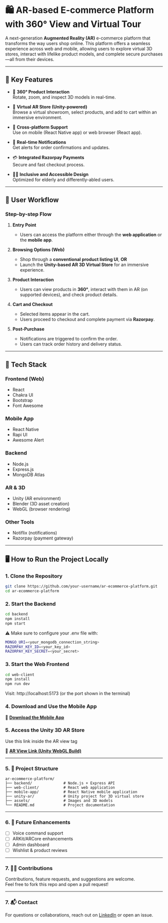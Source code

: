 # 🛍️ AR-based E-commerce Platform with 360° View and Virtual Tour

A next-generation **Augmented Reality (AR)** e-commerce platform that transforms the way users shop online. This platform offers a seamless experience across web and mobile, allowing users to explore virtual 3D stores, interact with lifelike product models, and complete secure purchases—all from their devices.

---

## 🌟 Key Features

- 🔄 **360° Product Interaction**  
  Rotate, zoom, and inspect 3D models in real-time.

- 🏬 **Virtual AR Store (Unity-powered)**  
  Browse a virtual showroom, select products, and add to cart within an immersive environment.

- 📱 **Cross-platform Support**  
  Use on mobile (React Native app) or web browser (React app).

- 🔔 **Real-time Notifications**  
  Get alerts for order confirmations and updates.

- 💳 **Integrated Razorpay Payments**  
  Secure and fast checkout process.

- 🧑‍🦯 **Inclusive and Accessible Design**  
  Optimized for elderly and differently-abled users.

---

## 🧭 User Workflow

### Step-by-step Flow

1. **Entry Point**  
   - Users can access the platform either through the **web application** or the **mobile app**.

2. **Browsing Options (Web)**  
   - Shop through a **conventional product listing UI**, **OR**  
   - Launch the **Unity-based AR 3D Virtual Store** for an immersive experience.

3. **Product Interaction**  
   - Users can view products in **360°**, interact with them in AR (on supported devices), and check product details.

4. **Cart and Checkout**  
   - Selected items appear in the cart.  
   - Users proceed to checkout and complete payment via **Razorpay**.

5. **Post-Purchase**  
   - Notifications are triggered to confirm the order.  
   - Users can track order history and delivery status.

---

## 🧰 Tech Stack

### Frontend (Web)
- React
- Chakra UI
- Bootstrap
- Font Awesome

### Mobile App
- React Native
- Rapi UI
- Awesome Alert

### Backend
- Node.js
- Express.js
- MongoDB Atlas

### AR & 3D
- Unity (AR environment)
- Blender (3D asset creation)
- WebGL (browser rendering)

### Other Tools
- Notiflix (notifications)
- Razorpay (payment gateway)

---

## 🖥️ How to Run the Project Locally

### 1. Clone the Repository

```bash
git clone https://github.com/your-username/ar-ecommerce-platform.git
cd ar-ecommerce-platform
```

### 2. Start the Backend

```bash
cd backend
npm install
npm start
```
⚠️ Make sure to configure your .env file with:

```bash
MONGO_URI=<your_mongodb_connection_string>
RAZORPAY_KEY_ID=<your_key_id>
RAZORPAY_KEY_SECRET=<your_secret>
```

### 3. Start the Web Frontend
```bash
cd web-client
npm install
npm run dev
```
Visit: http://localhost:5173 (or the port shown in the terminal)

### 4. Download and Use the Mobile App

🔗 **[Download the Mobile App](https://drive.google.com/file/d/1BVK86xQbKG-em-eK2DSpB16TbtgYKaTV/view?usp=sharing)**  

### 5. Access the Unity 3D AR Store

Use this link inside the AR view <a> tag

🔗 **[AR View Link (Unity WebGL Build)](https://augment-kart.bristidevburman.site)**  

---

### 5. 📂 Project Structure

```
ar-ecommerce-platform/
├── backend/              # Node.js + Express API
├── web-client/           # React web application
├── mobile-app/           # React Native mobile application
├── unity-ar/             # Unity project for 3D virtual store
├── assets/               # Images and 3D models
└── README.md             # Project documentation
```


---

### 6. 🔧 Future Enhancements

- [ ] Voice command support
- [ ] ARKit/ARCore enhancements
- [ ] Admin dashboard
- [ ] Wishlist & product reviews

---


### 7. 🙋‍♂️ Contributions

Contributions, feature requests, and suggestions are welcome.  
Feel free to fork this repo and open a pull request!

---

### 7. 📬 Contact

For questions or collaborations, reach out on [LinkedIn](https://www.linkedin.com/in/bristidev-burman1903/) or open an issue.

